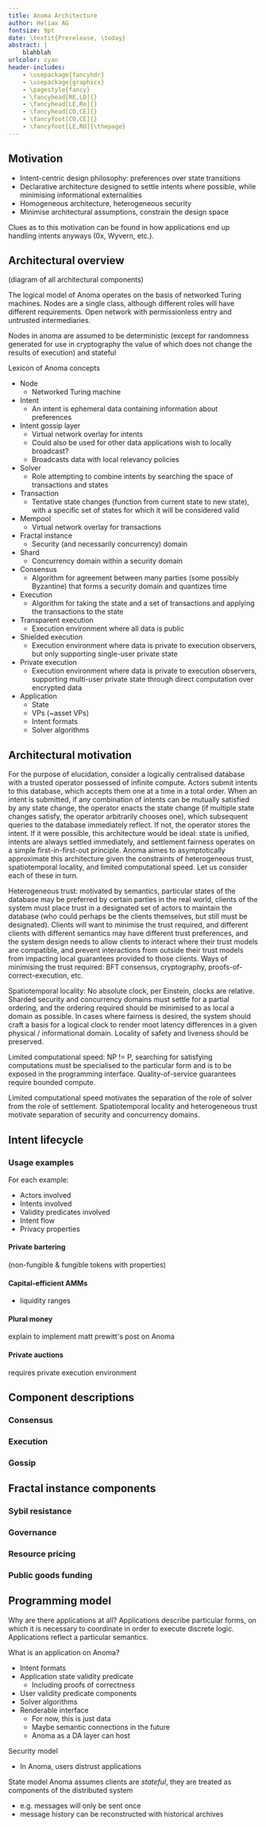 ```yaml
---
title: Anoma Architecture
author: Heliax AG
fontsize: 9pt
date: \textit{Prerelease, \today}
abstract: |
	blahblah
urlcolor: cyan
header-includes:
    - \usepackage{fancyhdr}
    - \usepackage{graphicx}
    - \pagestyle{fancy}
    - \fancyhead[RE,LO]{}
    - \fancyhead[LE,Ro]{}
    - \fancyhead[CO,CE]{}
    - \fancyfoot[CO,CE]{}
    - \fancyfoot[LE,RO]{\thepage}
---
```


## Motivation

- Intent-centric design philosophy: preferences over state transitions
- Declarative architecture designed to settle intents where possible, while minimising informational externalities
- Homogeneous architecture, heterogeneous security
- Minimise architectural assumptions, constrain the design space

Clues as to this motivation can be found in how applications end up handling intents anyways (0x, Wyvern, etc.).

## Architectural overview

(diagram of all architectural components)

The logical model of Anoma operates on the basis of networked Turing machines. Nodes are a single class, although different roles will have different requirements.
Open network with permissionless entry and untrusted intermediaries.

Nodes in anoma are assumed to be deterministic (except for randomness generated for use in cryptography the value of which does not change the results of execution) and stateful

Lexicon of Anoma concepts

- Node
  - Networked Turing machine
- Intent
  - An intent is ephemeral data containing information about preferences
- Intent gossip layer
  - Virtual network overlay for intents
  - Could also be used for other data applications wish to locally broadcast?
  - Broadcasts data with local relevancy policies
- Solver
  - Role attempting to combine intents by searching the space of transactions and states
- Transaction
  - Tentative state changes (function from current state to new state), with a specific set of states for which it will be considered valid
- Mempool
  - Virtual network overlay for transactions
- Fractal instance
  - Security (and necessarily concurrency) domain
- Shard
  - Concurrency domain within a security domain
- Consensus
  - Algorithm for agreement between many parties (some possibly Byzantine) that forms a security domain and quantizes time
- Execution
  - Algorithm for taking the state and a set of transactions and applying the transactions to the state
- Transparent execution
  - Execution environment where all data is public
- Shielded execution
  - Execution environment where data is private to execution observers, but only supporting single-user private state
- Private execution
  - Execution environment where data is private to execution observers, supporting multi-user private state through direct computation over encrypted data
- Application
  - State
  - VPs (~asset VPs)
  - Intent formats
  - Solver algorithms

## Architectural motivation

For the purpose of elucidation, consider a logically centralised database with a trusted operator possessed of infinite compute. Actors submit intents to this database, which accepts them one at a time in a total order. When an intent is submitted, if any combination of intents can be mutually satisfied by any state change, the operator enacts the state change (if multiple state changes satisfy, the operator arbitrarily chooses one), which subsequent queries to the database immediately reflect. If not, the operator stores the intent. If it were possible, this architecture would be ideal: state is unified, intents are always settled immediately, and settlement fairness operates on a simple first-in-first-out principle. Anoma aimes to asymptotically approximate this architecture given the constraints of heterogeneous trust, spatiotemporal locality, and limited computational speed. Let us consider each of these in turn.

Heterogeneous trust: motivated by semantics, particular states of the database may be preferred by certain parties in the real world, clients of the system must place trust in a designated set of actors to maintain the database (who could perhaps be the clients themselves, but still must be designated). Clients will want to minimise the trust required, and different clients with different semantics may have different trust preferences, and the system design needs to allow clients to interact where their trust models are compatible, and prevent interactions from outside their trust models from impacting local guarantees provided to those clients. Ways of minimising the trust required: BFT consensus, cryptography, proofs-of-correct-execution, etc.

Spatiotemporal locality: No absolute clock, per Einstein, clocks are relative. Sharded security and concurrency domains must settle for a partial ordering, and the ordering required should be minimised to as local a domain as possible. In cases where fairness is desired, the system should craft a basis for a logical clock to render moot latency differences in a given physical / informational domain. Locality of safety and liveness should be preserved.

Limited computational speed: NP != P, searching for satisfying computations must be specialised to the particular form and is to be exposed in the programming interface. Quality-of-service guarantees require bounded compute.

Limited computational speed motivates the separation of the role of solver from the role of settlement. Spatiotemporal locality and heterogeneous trust motivate separation of security and concurrency domains.

## Intent lifecycle

### Usage examples

For each example:

- Actors involved
- Intents involved
- Validity predicates involved
- Intent flow
- Privacy properties

#### Private bartering

(non-fungible & fungible tokens with properties)

#### Capital-efficient AMMs

- liquidity ranges

#### Plural money

explain to implement matt prewitt's post on Anoma

#### Private auctions

requires private execution environment

## Component descriptions

### Consensus

### Execution

### Gossip

## Fractal instance components

### Sybil resistance

### Governance

### Resource pricing

### Public goods funding

## Programming model

Why are there applications at all?
Applications describe particular forms, on which it is necessary to coordinate in order to execute discrete logic.
Applications reflect a particular semantics.

What is an application on Anoma?

- Intent formats
- Application state validity predicate
  - Including proofs of correctness
- User validity predicate components
- Solver algorithms
- Renderable interface
  - For now, this is just data
  - Maybe semantic connections in the future
  - Anoma as a DA layer can host

Security model

- In Anoma, users distrust applications

State model
Anoma assumes clients are _stateful_, they are treated as components of the distributed system

- e.g. messages will only be sent once
- message history can be reconstructed with historical archives
